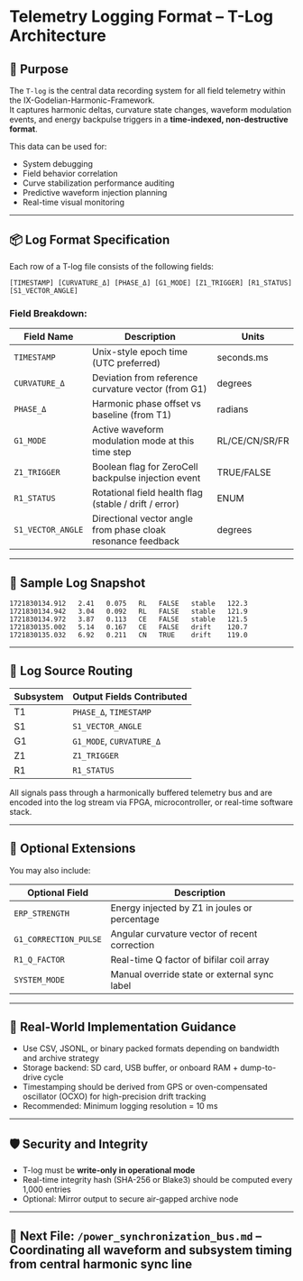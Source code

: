 # Telemetry Logging Format – T-Log Architecture

## 🧠 Purpose

The `T-log` is the central data recording system for all field telemetry within the IX-Godelian-Harmonic-Framework.  
It captures harmonic deltas, curvature state changes, waveform modulation events, and energy backpulse triggers in a **time-indexed, non-destructive format**.

This data can be used for:
- System debugging  
- Field behavior correlation  
- Curve stabilization performance auditing  
- Predictive waveform injection planning  
- Real-time visual monitoring

---

## 📦 Log Format Specification

Each row of a T-log file consists of the following fields:

```text
[TIMESTAMP] [CURVATURE_Δ] [PHASE_Δ] [G1_MODE] [Z1_TRIGGER] [R1_STATUS] [S1_VECTOR_ANGLE]
```

### Field Breakdown:

| Field Name        | Description                                                    | Units          |
|-------------------|----------------------------------------------------------------|----------------|
| `TIMESTAMP`       | Unix-style epoch time (UTC preferred)                         | seconds.ms     |
| `CURVATURE_Δ`     | Deviation from reference curvature vector (from G1)           | degrees        |
| `PHASE_Δ`         | Harmonic phase offset vs baseline (from T1)                   | radians        |
| `G1_MODE`         | Active waveform modulation mode at this time step             | RL/CE/CN/SR/FR |
| `Z1_TRIGGER`      | Boolean flag for ZeroCell backpulse injection event           | TRUE/FALSE     |
| `R1_STATUS`       | Rotational field health flag (stable / drift / error)         | ENUM           |
| `S1_VECTOR_ANGLE` | Directional vector angle from phase cloak resonance feedback  | degrees        |

---

## 🧪 Sample Log Snapshot

```text
1721830134.912   2.41   0.075   RL   FALSE   stable   122.3
1721830134.942   3.04   0.092   RL   FALSE   stable   121.9
1721830134.972   3.87   0.113   CE   FALSE   stable   121.5
1721830135.002   5.14   0.167   CE   FALSE   drift    120.7
1721830135.032   6.92   0.211   CN   TRUE    drift    119.0
```

---

## 🔁 Log Source Routing

| Subsystem | Output Fields Contributed      |
|-----------|--------------------------------|
| T1        | `PHASE_Δ`, `TIMESTAMP`         |
| S1        | `S1_VECTOR_ANGLE`              |
| G1        | `G1_MODE`, `CURVATURE_Δ`       |
| Z1        | `Z1_TRIGGER`                   |
| R1        | `R1_STATUS`                    |

All signals pass through a harmonically buffered telemetry bus and are encoded into the log stream via FPGA, microcontroller, or real-time software stack.

---

## 🧰 Optional Extensions

You may also include:

| Optional Field     | Description                                           |
|--------------------|-------------------------------------------------------|
| `ERP_STRENGTH`     | Energy injected by Z1 in joules or percentage         |
| `G1_CORRECTION_PULSE` | Angular curvature vector of recent correction     |
| `R1_Q_FACTOR`      | Real-time Q factor of bifilar coil array             |
| `SYSTEM_MODE`      | Manual override state or external sync label         |

---

## 🧱 Real-World Implementation Guidance

- Use CSV, JSONL, or binary packed formats depending on bandwidth and archive strategy  
- Storage backend: SD card, USB buffer, or onboard RAM + dump-to-drive cycle  
- Timestamping should be derived from GPS or oven-compensated oscillator (OCXO) for high-precision drift tracking  
- Recommended: Minimum logging resolution = 10 ms

---

## 🛡️ Security and Integrity

- T-log must be **write-only in operational mode**  
- Real-time integrity hash (SHA-256 or Blake3) should be computed every 1,000 entries  
- Optional: Mirror output to secure air-gapped archive node

---

## 🔗 Next File: `/power_synchronization_bus.md` – Coordinating all waveform and subsystem timing from central harmonic sync line
